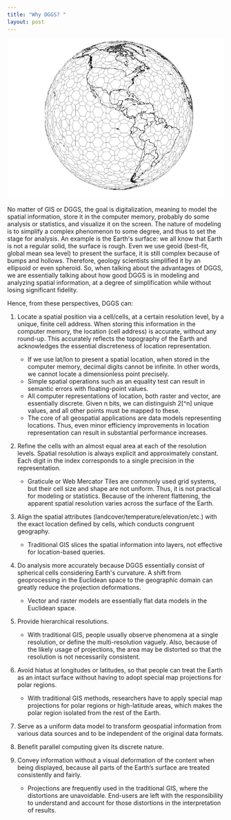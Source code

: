 ```yaml
---
title: "Why DGGS? "
layout: post
---
```


![globe](/assets/img/20201020/globe.png)

No matter of GIS or DGGS, the goal is digitalization, meaning to model the spatial information, store it in the computer memory, probably do some analysis or statistics, and visualize it on the screen. The nature of modeling is to simplify a complex phenomenon to some degree, and thus to set the stage for analysis. An example is the Earth's surface: we all know that Earth is not a regular solid, the surface is rough. Even we use geoid (best-fit, global mean sea level) to present the surface, it is still complex because of bumps and hollows. Therefore, geology scientists simplified it by an ellipsoid or even spheroid. So, when talking about the advantages of DGGS, we are essentially talking about how good DGGS is in modeling and analyzing spatial information, at a degree of simplification while without losing significant fidelity. 
 
Hence, from these perspectives, DGGS can:

1. Locate a spatial position via a cell/cells, at a certain resolution level, by a unique, finite cell address. When storing this information in the computer memory, the location (cell address) is accurate, without any round-up. This accurately reflects the topography of the Earth and acknowledges the essential discreteness of location representation. 
    *	If we use lat/lon to present a spatial location, when stored in the computer memory, decimal digits cannot be infinite. In other words, we cannot locate a dimensionless point precisely.
    *	Simple spatial operations such as an equality test can result in semantic errors with floating-point values.
    *	All computer representations of location, both raster and vector, are essentially discrete. Given n bits, we can distinguish 2[^n] unique values, and all other points must be mapped to these.
    *	The core of all geospatial applications are data models representing locations. Thus, even minor efficiency improvements in location representation can result in substantial performance increases.
 
2. Refine the cells with an almost equal area at each of the resolution levels. Spatial resolution is always explicit and approximately constant. Each digit in the index corresponds to a single precision in the representation.
    *	Graticule or Web Mercator Tiles are commonly used grid systems, but their cell size and shape are not uniform. Thus, it is not practical for modeling or statistics. Because of the inherent flattening, the apparent spatial resolution varies across the surface of the Earth.
  
3. Align the spatial attributes (landcover/temperature/elevation/etc.) with the exact location defined by cells, which conducts congruent geography.
    *	Traditional GIS slices the spatial information into layers, not effective for location-based queries.

4. Do analysis more accurately because DGGS essentially consist of spherical cells considering Earth's curvature. A shift from geoprocessing in the Euclidean space to the geographic domain can greatly reduce the projection deformations.
    *	Vector and raster models are essentially flat data models in the Euclidean space.

5. Provide hierarchical resolutions.
    *	With traditional GIS, people usually observe phenomena at a single resolution, or define the multi-resolution vaguely. Also, because of the likely usage of projections, the area may be distorted so that the resolution is not necessarily consistent.

6. Avoid hiatus at longitudes or latitudes, so that people can treat the Earth as an intact surface 
without having to adopt special map projections for polar regions.
    *	With traditional GIS methods, researchers have to apply special map projections for polar regions or high-latitude areas, which makes the polar region isolated from the rest of the Earth.

7. Serve as a uniform data model to transform geospatial information from various data sources and to be independent of the original data formats.

8. Benefit parallel computing given its discrete nature.

9. Convey information without a visual deformation of the content when being displayed, because all parts of the Earth’s surface are treated consistently and fairly.
    *	Projections are frequently used in the traditional GIS, where the distortions are unavoidable. End-users are left with the responsibility to understand and account for those distortions in the interpretation of results.

